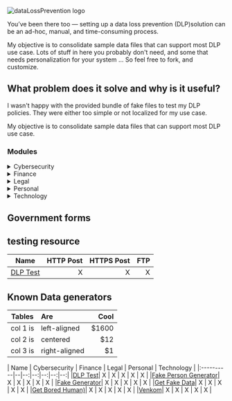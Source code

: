 ![dataLossPrevention logo](https://github.com/bhdicaire/dataLossPrevention/raw/master/logo.png)

You’ve been there too — setting up a data loss prevention (DLP)solution can be an ad-hoc, manual, and time-consuming process.

My objective is to consolidate sample data files that can support most DLP use case. Lots of stuff in here you probably don't need, and some that needs personalization for your system ... So feel free to fork, and customize.


## What problem does it solve and why is it useful?
I wasn't happy with the provided bundle of fake files to test my DLP policies. They were either too simple or not localized for my use case.

My objective is to consolidate sample data files that can support most DLP use case. 

### Modules
<details>
<summary>Cybersecurity</summary>

Items:
  * password/ shadow
  * ldap
  
  
Compliance:
  * To be defined
  
</details>

<details>
<summary>Finance</summary>

Items:
  * Credit card number (CCN)
  
Compliance:
  * PCI
  
</details>
<details>
<summary>Legal</summary>

Items:
  * Contract
  * NDA
  
Compliance:
  * To be defined
  
</details>
<details>
<summary>Personal</summary>

Items:
  * PII
  * PHI
  
Compliance:
  * GDPR
  
</details>
<details>
<summary>Technology</summary>

Items:
  * ldap
  * code
  
  
Compliance:
  * To be defined
  
</details>

## Government forms

## testing resource 

| Name   | HTTP Post | HTTPS Post | FTP |
|----------|--:|--:|--:|
|[DLP Test](https://dlptest.com/)| X | X | X |

## Known Data generators

| Tables   |      Are      |  Cool |
|----------|:--------------|------:|
| col 1 is |  left-aligned | $1600 |
| col 2 is |    centered   |   $12 |
| col 3 is | right-aligned |    $1 |


| Name | Cybersecurity | Finance | Legal | Personal | Technology |
|:----------|--|--:|--:|--:|--:|--:|
|[DLP Test](https://dlptest.com/)| X | X | X | X | X |
|[Fake Person Generator](https://www.fakepersongenerator.com/)| X | X | X | X | X |
|[Fake Generator](https://fakegenerator.net/)| X | X | X | X | X |
|[Get Fake Data](https://getfakedata.com/)| X | X | X | X | X |
|[Get Bored Human)](https://boredhumans.com/faces.php)| X | X | X | X | X |
|[Venkom](https://cloud.venkon.us/)| X | X | X | X | X |
